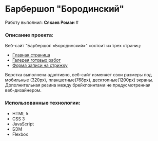 <h1>Барбершоп "Бородинский"</h1>
Работу выполнил: <b>Сякаев Роман</b>
# <h3>Описание проекта:</h3>
Веб-сайт "Барбершоп «Бородинский»" состоит из трех страниц:
<ul>
  <li><a href="https://github.com/RomanSyakaev/barbershop/blob/master/index.html">Главная страница</a></li>
  <li><a href="https://github.com/RomanSyakaev/barbershop/blob/master/photo.html">Галерея готовых работ</a></li>
  <li><a href="https://github.com/RomanSyakaev/barbershop/blob/master/form.html">Форма записи на стрижку</a></li>
</ul>

Верстка выполнена адаптивно, веб-сайт изменяет свои размеры под мобильные (320px), планшетные(768px), десктопные(1200px) экраны. Дополнительная резина между брейкпоинтами не предусмотренная веб-дизайнером.

<b><h3>Использованные технологии:</h3></b> 
<ul>
  <li>HTML 5</li>
  <li>CSS 3</li>
  <li>JavaScript</li>
  <li>БЭМ</li>
  <li>Flexbox</li>
</ul>

